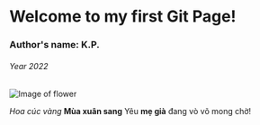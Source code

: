 # Welcome to my first Git Page!

### Author's name: K.P.

###### Year 2022

![Image of flower](https://flowershop.com.vn/wp-content/uploads/2020/09/y-nghia-hoa-cuc-dai-doa-3-min.jpg)

*Hoa cúc vàng*
**Mùa xuân sang**
Yêu **mẹ già** đang vò võ mong chờ!
